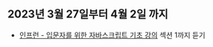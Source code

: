 ## 2023년 3월 27일부터 4월 2일 까지
- [인프런 - 입문자를 위한 자바스크립트 기초 강의](https://www.inflearn.com/course/%EC%9E%85%EB%AC%B8%EC%9E%90-%EC%9E%90%EB%B0%94%EC%8A%A4%ED%81%AC%EB%A6%BD%ED%8A%B8-%EA%B8%B0%EC%B4%88%EA%B0%95%EC%9D%98/dashboard) 섹션 1까지 듣기
